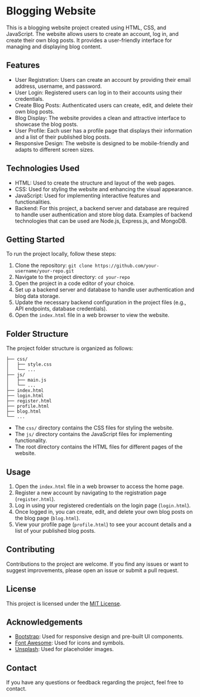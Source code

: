 # Blogging Website

This is a blogging website project created using HTML, CSS, and JavaScript. The website allows users to create an account, log in, and create their own blog posts. It provides a user-friendly interface for managing and displaying blog content.

## Features

- User Registration: Users can create an account by providing their email address, username, and password.
- User Login: Registered users can log in to their accounts using their credentials.
- Create Blog Posts: Authenticated users can create, edit, and delete their own blog posts.
- Blog Display: The website provides a clean and attractive interface to showcase the blog posts.
- User Profile: Each user has a profile page that displays their information and a list of their published blog posts.
- Responsive Design: The website is designed to be mobile-friendly and adapts to different screen sizes.

## Technologies Used

- HTML: Used to create the structure and layout of the web pages.
- CSS: Used for styling the website and enhancing the visual appearance.
- JavaScript: Used for implementing interactive features and functionalities.
- Backend: For this project, a backend server and database are required to handle user authentication and store blog data. Examples of backend technologies that can be used are Node.js, Express.js, and MongoDB.

## Getting Started

To run the project locally, follow these steps:

1. Clone the repository: `git clone https://github.com/your-username/your-repo.git`
2. Navigate to the project directory: `cd your-repo`
3. Open the project in a code editor of your choice.
4. Set up a backend server and database to handle user authentication and blog data storage.
5. Update the necessary backend configuration in the project files (e.g., API endpoints, database credentials).
6. Open the `index.html` file in a web browser to view the website.

## Folder Structure

The project folder structure is organized as follows:

```
├── css/
│   ├── style.css
│   └── ...
├── js/
│   ├── main.js
│   └── ...
├── index.html
├── login.html
├── register.html
├── profile.html
├── blog.html
└── ...
```

- The `css/` directory contains the CSS files for styling the website.
- The `js/` directory contains the JavaScript files for implementing functionality.
- The root directory contains the HTML files for different pages of the website.

## Usage

1. Open the `index.html` file in a web browser to access the home page.
2. Register a new account by navigating to the registration page (`register.html`).
3. Log in using your registered credentials on the login page (`login.html`).
4. Once logged in, you can create, edit, and delete your own blog posts on the blog page (`blog.html`).
5. View your profile page (`profile.html`) to see your account details and a list of your published blog posts.

## Contributing

Contributions to the project are welcome. If you find any issues or want to suggest improvements, please open an issue or submit a pull request.

## License

This project is licensed under the [MIT License](LICENSE).

## Acknowledgements

- [Bootstrap](https://getbootstrap.com/): Used for responsive design and pre-built UI components.
- [Font Awesome](https://fontawesome.com/): Used for icons and symbols.
- [Unsplash](https://unsplash.com/): Used for placeholder images.

## Contact

If you have any questions or feedback regarding the project, feel free to contact. 
